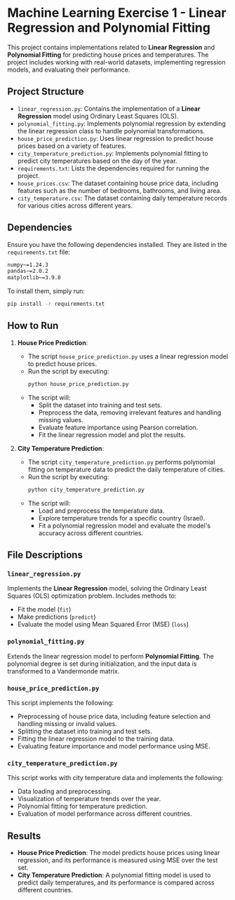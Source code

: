 
# Machine Learning Exercise 1 - Linear Regression and Polynomial Fitting

This project contains implementations related to **Linear Regression** and **Polynomial Fitting** for predicting house prices and temperatures. The project includes working with real-world datasets, implementing regression models, and evaluating their performance.

## Project Structure

- `linear_regression.py`: Contains the implementation of a **Linear Regression** model using Ordinary Least Squares (OLS).
- `polynomial_fitting.py`: Implements polynomial regression by extending the linear regression class to handle polynomial transformations.
- `house_price_prediction.py`: Uses linear regression to predict house prices based on a variety of features.
- `city_temperature_prediction.py`: Implements polynomial fitting to predict city temperatures based on the day of the year.
- `requirements.txt`: Lists the dependencies required for running the project.
- `house_prices.csv`: The dataset containing house price data, including features such as the number of bedrooms, bathrooms, and living area.
- `city_temperature.csv`: The dataset containing daily temperature records for various cities across different years.

## Dependencies

Ensure you have the following dependencies installed. They are listed in the `requirements.txt` file:
```bash
numpy~=1.24.3
pandas~=2.0.2
matplotlib~=3.9.0
```

To install them, simply run:
```bash
pip install -r requirements.txt
```

## How to Run

1. **House Price Prediction**:
   - The script `house_price_prediction.py` uses a linear regression model to predict house prices.
   - Run the script by executing:
     ```bash
     python house_price_prediction.py
     ```
   - The script will:
     - Split the dataset into training and test sets.
     - Preprocess the data, removing irrelevant features and handling missing values.
     - Evaluate feature importance using Pearson correlation.
     - Fit the linear regression model and plot the results.

2. **City Temperature Prediction**:
   - The script `city_temperature_prediction.py` performs polynomial fitting on temperature data to predict the daily temperature of cities.
   - Run the script by executing:
     ```bash
     python city_temperature_prediction.py
     ```
   - The script will:
     - Load and preprocess the temperature data.
     - Explore temperature trends for a specific country (Israel).
     - Fit a polynomial regression model and evaluate the model's accuracy across different countries.

## File Descriptions

### `linear_regression.py`
Implements the **Linear Regression** model, solving the Ordinary Least Squares (OLS) optimization problem. Includes methods to:
- Fit the model (`fit`)
- Make predictions (`predict`)
- Evaluate the model using Mean Squared Error (MSE) (`loss`)

### `polynomial_fitting.py`
Extends the linear regression model to perform **Polynomial Fitting**. The polynomial degree is set during initialization, and the input data is transformed to a Vandermonde matrix. 

### `house_price_prediction.py`
This script implements the following:
- Preprocessing of house price data, including feature selection and handling missing or invalid values.
- Splitting the dataset into training and test sets.
- Fitting the linear regression model to the training data.
- Evaluating feature importance and model performance using MSE.

### `city_temperature_prediction.py`
This script works with city temperature data and implements the following:
- Data loading and preprocessing.
- Visualization of temperature trends over the year.
- Polynomial fitting for temperature prediction.
- Evaluation of model performance across different countries.

## Results
- **House Price Prediction**: The model predicts house prices using linear regression, and its performance is measured using MSE over the test set.
- **City Temperature Prediction**: A polynomial fitting model is used to predict daily temperatures, and its performance is compared across different countries.
